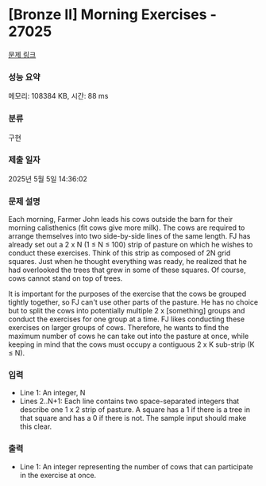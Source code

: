 # [Bronze II] Morning Exercises - 27025 

[문제 링크](https://www.acmicpc.net/problem/27025) 

### 성능 요약

메모리: 108384 KB, 시간: 88 ms

### 분류

구현

### 제출 일자

2025년 5월 5일 14:36:02

### 문제 설명

<p>Each morning, Farmer John leads his cows outside the barn for their morning calisthenics (fit cows give more milk). The cows are required to arrange themselves into two side-by-side lines of the same length. FJ has already set out a 2 x N (1 ≤ N ≤ 100) strip of pasture on which he wishes to conduct these exercises.  Think of this strip as composed of 2N grid squares. Just when he thought everything was ready, he realized that he had overlooked the trees that grew in some of these squares.  Of course, cows cannot stand on top of trees.</p>

<p>It is important for the purposes of the exercise that the cows be grouped tightly together, so FJ can't use other parts of the pasture. He has no choice but to split the cows into potentially multiple 2 x [something] groups and conduct the exercises for one group at a time.  FJ likes conducting these exercises on larger groups of cows. Therefore, he wants to find the maximum number of cows he can take out into the pasture at once, while keeping in mind that the cows must occupy a contiguous 2 x K sub-strip (K ≤ N).</p>

### 입력 

 <ul>
	<li>Line 1: An integer, N</li>
	<li>Lines 2..N+1: Each line contains two space-separated integers that describe one 1 x 2 strip of pasture.  A square has a 1 if there is a tree in that square and has a 0 if there is not. The sample input should make this clear.</li>
</ul>

### 출력 

 <ul>
	<li>Line 1: An integer representing the number of cows that can participate in the exercise at once.</li>
</ul>

